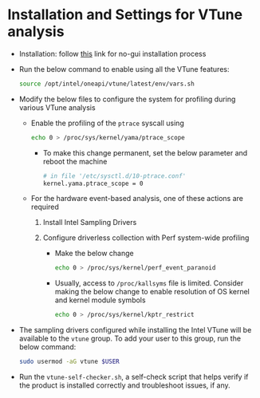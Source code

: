 # Installation and Settings for VTune analysis

- Installation: follow [this](https://www.intel.com/content/www/us/en/docs/vtune-profiler/installation-guide/2025-0/package-managers.html) link for no-gui installation process

- Run the below command to enable using all the VTune features:

    ```bash
    source /opt/intel/oneapi/vtune/latest/env/vars.sh
    ```

- Modify the below files to configure the system for profiling during various VTune analysis

    - Enable the profiling of the `ptrace` syscall using

        ```bash
        echo 0 > /proc/sys/kernel/yama/ptrace_scope
        ```

        - To make this change permanent, set the below parameter and reboot the machine

            ```bash
            # in file '/etc/sysctl.d/10-ptrace.conf'
            kernel.yama.ptrace_scope = 0
            ```
    - For the hardware event-based analysis, one of these actions are required

        1. Install Intel Sampling Drivers
        2. Configure driverless collection with Perf system-wide profiling

            - Make the below change

                ```bash
                echo 0 > /proc/sys/kernel/perf_event_paranoid
                ```

            - Usually, access to `/proc/kallsyms` file is limited. Consider making the below change to enable resolution of OS kernel and kernel module symbols

                ```bash
                echo 0 > /proc/sys/kernel/kptr_restrict
                ```

- The sampling drivers configured while installing the Intel VTune will be available to the `vtune` group. To add your user to this group, run the below command:

    ```bash
    sudo usermod -aG vtune $USER
    ```

- Run the `vtune-self-checker.sh`, a self-check script that helps verify if the product is installed correctly and troubleshoot issues, if any.
